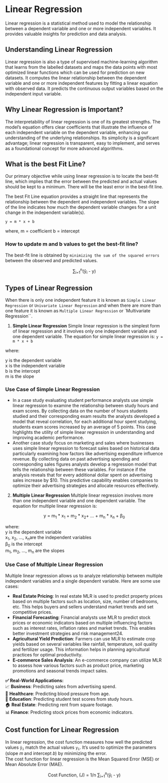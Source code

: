 <div>

#   Linear Regression
Linear regression is a statistical method used to model the relationship between a dependent variable and one or more independent variables. It provides valuable insights for prediction and data analysis. <br>

##  Understanding Linear Regression
Linear regression is also a type of supervised machine-learning algorithm that learns from the labelled datasets and maps the data points with most optimized linear functions which can be used for prediction on new datasets. It computes the linear relationship between the dependent variable and one or more independent features by fitting a linear equation with observed data. It predicts the continuous output variables based on the independent input variable. <br>

##  Why Linear Regression is Important?
The interpretability of linear regression is one of its greatest strengths. The model’s equation offers clear coefficients that illustrate the influence of each independent variable on the dependent variable, enhancing our understanding of the underlying relationships. Its simplicity is a significant advantage; linear regression is transparent, easy to implement, and serves as a foundational concept for more advanced algorithms. <br>

##  What is the best Fit Line?
Our primary objective while using linear regression is to locate the best-fit line, which implies that the error between the predicted and actual values should be kept to a minimum. There will be the least error in the best-fit line.<br>

The best Fit Line equation provides a straight line that represents the relationship between the dependent and independent variables. The slope of the line indicates how much the dependent variable changes for a unit change in the independent variable(s). <br>

```
y = m * x + b
```
where, 
m = coefficient
b = intercept


### How to update m and b values to get the best-fit line? 
The best-fit line is obtained by `minimizing the sum of the squared errors` between the observed and predicted values.
    <div align='center'>
        &sum;<sub>i=1</sub><sup>n</sup>(y&#770;<sub>i</sub> - y)
    </div>
</div>

##  Types of Linear Regression
When there is only one independent feature it is known as `Simple Linear Regression` or `Univariate Linear Regression` and when there are more than one feature it is known as `Multiple Linear Regression` or `Multivariate Regression``.

1. **Simple Linear Regression**
Simple linear regression is the simplest form of linear regression and it involves only one independent variable and one dependent variable. The equation for simple linear regression is:
```y = m * x + b```

where: <br>

y is the dependent variable <br>
x is the independent variable   <br>
b is the intercept <br>
m is the slope <br>

### Use Case of Simple Linear Regression
-   In a case study evaluating student performance analysts use simple linear regression to examine the relationship between study hours and exam scores. By collecting data on the number of hours students studied and their corresponding exam results the analysts developed a model that reveal correlation, for each additional hour spent studying, students exam scores increased by an average of 5 points. This case highlights the utility of simple linear regression in understanding and improving academic performance.  <br>
-   Another case study focus on marketing and sales where businesses uses simple linear regression to forecast sales based on historical data particularly examining how factors like advertising expenditure influence revenue. By collecting data on past advertising spending and corresponding sales figures analysts develop a regression model that tells the relationship between these variables. For instance if the analysis reveals that for every additional dollar spent on advertising sales increase by $10. This predictive capability enables companies to optimize their advertising strategies and allocate resources effectively.   <br>

2. **Multiple Linear Regression**
Multiple linear regression involves more than one independent variable and one dependent variable. The equation for multiple linear regression is:
<div align='center'>
    y = m<sub>1</sub> * x<sub>1</sub> + m<sub>2</sub> * x<sub>2</sub>+ … + m<sub>n</sub> * x<sub>n</sub> + β<sub>0</sub>
</div>

where: <br>
y is the dependent variable <br>
x<sub>1</sub>, x<sub>2</sub>, …, x<sub>n</sub>are the independent variables <br>
β<sub>0</sub> is the intercept <br>
m<sub>1</sub>, m<sub>2</sub>, …, m<sub>n</sub> are the slopes <br>

### Use Case of Multiple Linear Regression
Multiple linear regression allows us to analyze relationship between multiple independent variables and a single dependent variable. Here are some use cases: <br>
-   **Real Estate Pricing**: In real estate MLR is used to predict property prices based on multiple factors such as location, size, number of bedrooms, etc. This helps buyers and sellers understand market trends and set competitive prices.    <br>
-   **Financial Forecasting**: Financial analysts use MLR to predict stock prices or economic indicators based on multiple influencing factors such as interest rates, inflation rates and market trends. This enables better investment strategies and risk management24.  <br>
-   **Agricultural Yield Prediction**: Farmers can use MLR to estimate crop yields based on several variables like rainfall, temperature, soil quality and fertilizer usage. This information helps in planning agricultural practices for optimal productivity.    <br>
-   **E-commerce Sales Analysis**: An e-commerce company can utilize MLR to assess how various factors such as product price, marketing promotions and seasonal trends impact sales.    <br>


**✅ Real-World Applications:** <br>
📈 **Business**: Predicting sales from advertising spend. <br>
🏥 **Healthcare**: Predicting blood pressure from age.  <br>
🏫 **Education**: Predicting student test scores from study hours. <br>
🏠 **Real Estate**: Predicting rent from square footage. <br>
📊 **Finance**: Predicting stock prices from economic indicators. <br>


##  Cost function for Linear Regression
In linear regression, the cost function measures how well the predicted values <code>y&#770;<sub>i</sub></code> match the actual values <code>y<sub>i</sub></code>. It’s used to optimize the parameters (slope 𝑚 and intercept 𝑏) by minimizing the error. <br>
The cost function for linear regression is the Mean Squared Error (MSE) or Mean Absolute Error (MAE).
<div>
    <div align='center'>
        Cost Function, (J) = 1/n &sum;<sub>i=1</sub><sup>n</sup>(y&#770;<sub>i</sub> - y)
    </div>

</div>

